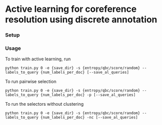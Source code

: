 # Active learning for coreference resolution using discrete annotation

### Setup

### Usage
To train with active learning, run
```
python train.py 0 -e {save_dir} -s {entropy/qbc/score/random} --labels_to_query {num_labels_per_doc} [--save_al_queries]
``` 

To run pairwise selection
```
python train.py 0 -e {save_dir} -s {entropy/qbc/score/random} --labels_to_query {num_labels_per_doc} -p [--save_al_queries]
```

To run the selectors without clustering
```
python train.py 0 -e {save_dir} -s {entropy/qbc/score/random} --labels_to_query {num_labels_per_doc} -nc [--save_al_queries]
```

